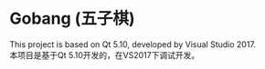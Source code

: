# Gobang  (五子棋)
This project is based on Qt 5.10, developed by Visual Studio 2017.<br>
本项目是基于Qt 5.10开发的，在VS2017下调试开发。
